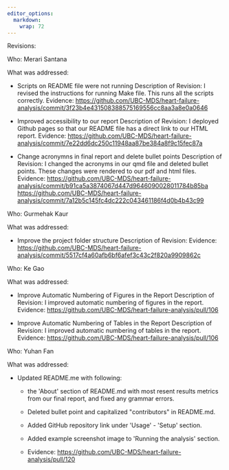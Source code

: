 ```yaml
---
editor_options: 
  markdown: 
    wrap: 72
---
```


Revisions:

Who: Merari Santana

What was addressed:

-   Scripts on README file were not running Description of Revision: I
    revised the instructions for running Make file. This runs all the
    scripts correctly. Evidence:
    <https://github.com/UBC-MDS/heart-failure-analysis/commit/3f23b4e431508388575169556cc8aa3a8e0a0646>

-   Improved accessibility to our report Description of Revision: I
    deployed Github pages so that our README file has a direct link to
    our HTML report. Evidence:
    <https://github.com/UBC-MDS/heart-failure-analysis/commit/7e22dd6dc250c11948aa87be384a8f9c15fec87a>

-    Change acronymns in final report and delete bullet points
    Description of Revision: I changed the acronyms in our qmd file and
    deleted bullet points. These changes were rendered to our pdf and
    html files. Evidence:
    <https://github.com/UBC-MDS/heart-failure-analysis/commit/b91ca5a3874067d447d9646090028011784b85ba>
    <https://github.com/UBC-MDS/heart-failure-analysis/commit/7a12b5c145fc4dc222c043461186f4d0b4b43c99>

Who: Gurmehak Kaur

What was addressed:

-   Improve the project folder structure Description of Revision:
    Evidence:
    <https://github.com/UBC-MDS/heart-failure-analysis/commit/5517cf4a60afb6bf6afef3c43c2f820a9909862c>

Who: Ke Gao

What was addressed:

-   Improve Automatic Numbering of Figures in the Report Description of
    Revision: I improved automatic numbering of figures in the report.
    Evidence:
    <https://github.com/UBC-MDS/heart-failure-analysis/pull/106>

-   Improve Automatic Numbering of Tables in the Report Description of
    Revision: I improved automatic numbering of tables in the report.
    Evidence:
    <https://github.com/UBC-MDS/heart-failure-analysis/pull/106>

Who: Yuhan Fan

What was addressed:

-   Updated README.me with following:

    -   the 'About' section of README.md with most resent results
        metrics from our final report, and fixed any grammar errors.

    -   Deleted bullet point and capitalized "contributors" in
        README.md.

    -    Added GitHub repository link under 'Usage' - 'Setup' section.

    -   Added example screenshot image to 'Running the analysis'
        section.

    -   Evidence:
        <https://github.com/UBC-MDS/heart-failure-analysis/pull/120>
